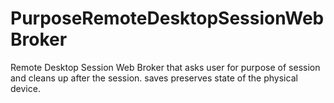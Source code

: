 # PurposeRemoteDesktopSessionWebBroker
Remote Desktop Session Web Broker that asks user for purpose of session and cleans up after the session. saves preserves state of the physical device.
